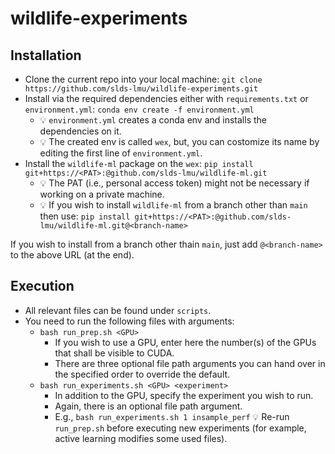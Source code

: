 # wildlife-experiments

## Installation

- Clone the current repo into your local machine: `git clone https://github.com/slds-lmu/wildlife-experiments.git`
- Install via the required dependencies either with `requirements.txt` or `environment.yml`: `conda env create -f environment.yml`
  - :bulb: `environment.yml` creates a conda env and installs the dependencies on it. 
  - :bulb: The created env is called `wex`, but, you can costomize its name by editing the first line of `environment.yml`.
- Install the `wildlife-ml` package on the `wex`: `pip install git+https://<PAT>:@github.com/slds-lmu/wildlife-ml.git`
  - :bulb: The PAT (i.e., personal access token) might not be necessary if working on a private machine. 
  - :bulb: If you wish to install `wildlife-ml` from a branch other than `main` then use: `pip install git+https://<PAT>:@github.com/slds-lmu/wildlife-ml.git@<branch-name>`


If you wish to install from a branch other thain `main`, just add `@<branch-name>` to the above URL (at the end).

## Execution

- All relevant files can be found under `scripts`.
- You need to run the following files with arguments:
  - `bash run_prep.sh <GPU>`
    - If you wish to use a GPU, enter here the number(s) of the GPUs that shall be visible to CUDA.
    - There are three optional file path arguments you can hand over in the specified order to override the default.
  - `bash run_experiments.sh <GPU> <experiment>`
    - In addition to the GPU, specify the experiment you wish to run.
    - Again, there is an optional file path argument.
    - E.g., `bash run_experiments.sh 1 insample_perf`
:bulb: Re-run `run_prep.sh` before executing new experiments (for example, active learning modifies some used files).